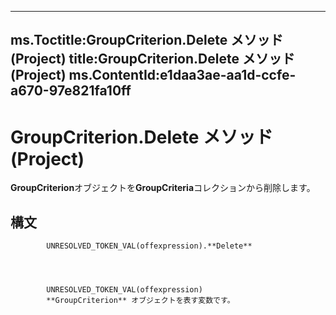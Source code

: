 

---
ms.Toctitle:GroupCriterion.Delete メソッド (Project)
title:GroupCriterion.Delete メソッド (Project)
ms.ContentId:e1daa3ae-aa1d-ccfe-a670-97e821fa10ff
---
# GroupCriterion.Delete メソッド (Project)




**GroupCriterion**オブジェクトを**GroupCriteria**コレクションから削除します。

## 構文

            UNRESOLVED_TOKEN_VAL(offexpression).**Delete**




            UNRESOLVED_TOKEN_VAL(offexpression)
            **GroupCriterion** オブジェクトを表す変数です。




